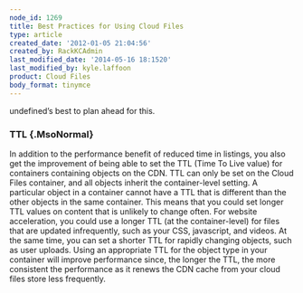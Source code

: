 ```yaml
---
node_id: 1269
title: Best Practices for Using Cloud Files
type: article
created_date: '2012-01-05 21:04:56'
created_by: RackKCAdmin
last_modified_date: '2014-05-16 18:1520'
last_modified_by: kyle.laffoon
product: Cloud Files
body_format: tinymce
---
```


undefined&rsquo;s
best to plan ahead for this.

### TTL {.MsoNormal}

In addition to the performance benefit of reduced time in listings, you
also get the improvement of being able to set the TTL (Time To Live
value) for containers containing objects on the CDN. TTL can only be set
on the Cloud Files container, and all objects inherit the
container-level setting. A particular object in a container cannot have
a TTL that is different than the other objects in the same container.
This means that you could set longer TTL values on content that is
unlikely to change often.  For website acceleration, you could use a
longer TTL (at the container-level) for files that are updated
infrequently, such as your CSS, javascript, and videos.  At the same
time, you can set a shorter TTL for rapidly changing objects, such as
user uploads.  Using an appropriate TTL for the object type in your
container will improve performance since, the longer the TTL, the more
consistent the performance as it renews the CDN cache from your cloud
files store less frequently. 

